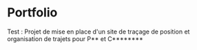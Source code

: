 # Portfolio

Test : Projet de mise en place d'un site de traçage de position et organisation de trajets pour P** et C********
